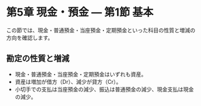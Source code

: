 # 第5章 現金・預金 — 第1節 基本

この節では、現金・普通預金・当座預金・定期預金といった科目の性質と増減の方向を確認します。

## 勘定の性質と増減

- 現金・普通預金・当座預金・定期預金はいずれも資産。
- 資産は増加が借方（Dr）、減少が貸方（Cr）。
- 小切手での支払は当座預金の減少、振込は普通預金の減少、現金支払は現金の減少。
